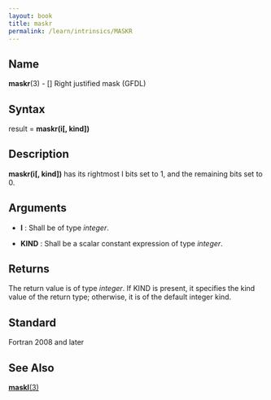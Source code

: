```yaml
---
layout: book
title: maskr
permalink: /learn/intrinsics/MASKR
---
```

## __Name__

__maskr__(3) - \[\] Right justified mask
(GFDL)

## __Syntax__

result = __maskr(i\[, kind\])__

## __Description__

__maskr(i\[, kind\])__ has its rightmost I bits set to 1, and the
remaining bits set to 0.

## __Arguments__

  - __I__
    : Shall be of type _integer_.

  - __KIND__
    : Shall be a scalar constant expression of type _integer_.

## __Returns__

The return value is of type _integer_. If KIND is present, it specifies
the kind value of the return type; otherwise, it is of the default
integer kind.

## __Standard__

Fortran 2008 and later

## __See Also__

[__maskl__(3)](MASKL)

